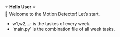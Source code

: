 :star: **Hello User** :star: <br/>
:red_circle: Welcome to the Motion Detector! Let’s start. <br/>
- w1,w2,...: is the taskes of every week. <br/>
- 'main.py' is the combination file of all week tasks.
